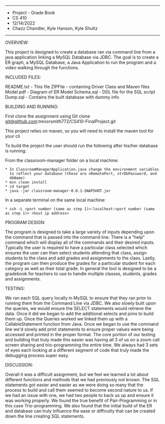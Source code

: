 ****************
* Project - Grade Book
* CS 410
* 12/14/2022
* Chazz Chandler, Kyle Hanson, Kyle Shultz
****************

OVERVIEW:

This project is designed to create a database ran via command line from a java
application linking a MySQL Database via JDBC. The goal is to create a ER graph,
a MySQL Database, a Java Application to run the program and a video walking
through the functions.


INCLUDED FILES:

README.txt - This file
ZIPFile - containing Driver Class and Maven files
Model.pdf - Diagram of ER Model
Schema.sql - DDL file for the SQL script
Dump.sql - Contains the built database with dummy info


BUILDING AND RUNNING:

First clone the assignment using Git clone git@github.com:trevorsmith772/CS410-FinalProject.git

This project relies on maven, so you will need to install the maven tool for your cli

To build the project the user should run the following after his/her database is running:

From the classroom-manager folder on a local machine:

	* In ClassroomManagerApplication.java change the environment variables
	  to reflect your database (these are nRemotePort, strDbPassword, and
	  dbName)
	* mvn clean install
	* cd target
	* java -jar classroom-manager-0.0.1-SNAPSHOT.jar

In a separate terminal on the same local machine:

	* ssh -L <port number (same as step 1)>:localhost:<port number (same as step 1)> <host ip address>

PROGRAM DESIGN:

The program is designed to take a large variety of inputs depending upon the
command that is passed into the command line. There is a "help" command
which will display all of the commands and their desired inputs. Typically the
user is required to have a particular class selected which ensures the user can
then select students attending that class, assign students to the class and 
add grades and assignments to the class. Lastly, the program can then produce the
grades for a particular student for each category as well as their total grade. 
In general the tool is designed to be a gradebook for teachers to use to handle
multiple classes, students, grades and assignments.


TESTING:

We ran each SQL query locally in MySQL to ensure that they ran prior to running
them from the Command Line via JDBC. We also slowly built upon the queries, 
we would ensure the SELECT statements would retrieve the data. Once it did we 
began to add the additional selects and joins to build them up. Once the Queries
worked we linked them up with a CallableStatement function from Java. Once we 
began to use the command line we'd slowly add print statements to ensure proper 
values were being accessed and printed in the proper format. The core portion
of our testing and building that truly made this easier was having all 3 of us
on a zoom call screen sharing and trio-programming the entire time. We always had
3 sets of eyes each looking at a different segment of code that truly made the 
debugging process super easy.

DISCUSSION:

Overall it was a difficult assignment, but we feel we learned a lot about different
functions and methods that we had previously not known. The SQL statements got easier
and easier as we were doing so many that the process to build and call them seemed to
become second nature to us. If we had an issue with one, we had two people to back us
up and ensure it was working properly. We found the true benefit of Pair-Programming
or in this case Trio-programming. We also found that the initial build of the ER and
database can truly influence the ease or difficulty that can be created down the line
creating SQL statements. 
